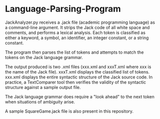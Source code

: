 # Language-Parsing-Program

JackAnalyzer.py receives a .jack file (academic programming language) as a command-line argument.  It strips the Jack code of all white space and comments, and performs a lexical analysis.  Each token is classified as either a keyword, a symbol, an identifier, an integer constant, or a string constant.

The program then parses the list of tokens and attempts to match the tokens on the Jack language grammar.

The output produced is two .xml files (xxx.xml and xxxT.xml where xxx is the name of the Jack file).  xxxT.xml displays the classified list of tokens.  xxx.xml displays the entire syntactic structure of the Jack source code.  In practice, a TextComparer tool then verifies the validity of the syntactic structure against a sample output file.

The Jack language grammar does require a "look ahead" to the next token when situations of ambiguity arise.

A sample SquareGame.jack file is also present in this repository.
